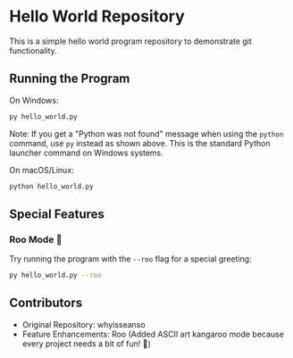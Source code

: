 # Hello World Repository

This is a simple hello world program repository to demonstrate git functionality.

## Running the Program

On Windows:
```bash
py hello_world.py
```

Note: If you get a "Python was not found" message when using the `python` command, use `py` instead as shown above. This is the standard Python launcher command on Windows systems.

On macOS/Linux:
```bash
python hello_world.py
```

## Special Features

### Roo Mode 🦘
Try running the program with the `--roo` flag for a special greeting:
```bash
py hello_world.py --roo
```

## Contributors
- Original Repository: whyisseanso
- Feature Enhancements: Roo (Added ASCII art kangaroo mode because every project needs a bit of fun! 🦘)